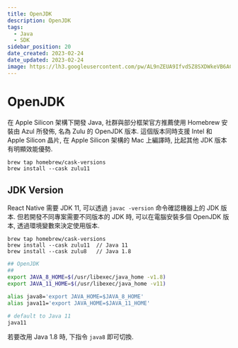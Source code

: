 ```yaml
---
title: OpenJDK
description: OpenJDK
tags:
  - Java
  - SDK
sidebar_position: 20
date_created: 2023-02-24
date_updated: 2023-02-24
image: https://lh3.googleusercontent.com/pw/AL9nZEUA9Ifvd5Z8SXDWkeVB6AC4MPGwnXaL6kBXNPoXwOQQ2jOcZ1Jw_0p8TKK8C3ZX0e67_FOY15eDrm7aaXSQJcKtoUzC80SAQEHsaBy6qS2AqNNs5VUFNXBKm439y_1wkvmDl-PnL8ReojnIumNlEvOXBg=w800-no?authuser=0
---
```


OpenJDK
=======

在 Apple Silicon 架構下開發 Java, 社群與部分框架官方推薦使用 Homebrew 安裝由 Azul 所發佈, 
名為 Zulu 的 OpenJDK 版本. 這個版本同時支援 Intel 和 Apple Silicon 晶片, 
在 Apple Silicon 架構的 Mac 上編譯時, 比起其他 JDK 版本有明顯效能優勢.

```
brew tap homebrew/cask-versions
brew install --cask zulu11
```


JDK Version
-----------

React Native 需要 JDK 11, 可以透過 `javac -version` 命令確認機器上的 JDK 版本.
但若開發不同專案需要不同版本的 JDK 時, 可以在電腦安裝多個 OpenJDK 版本, 
透過環境變數來決定使用版本. 

```
brew tap homebrew/cask-versions
brew install --cask zulu11  // Java 11
brew install --cask zulu8   // Java 1.8
```

``` bash
## OpenJDK
##
export JAVA_8_HOME=$(/usr/libexec/java_home -v1.8)
export JAVA_11_HOME=$(/usr/libexec/java_home -v11)

alias java8='export JAVA_HOME=$JAVA_8_HOME'
alias java11='export JAVA_HOME=$JAVA_11_HOME'

# default to Java 11
java11
```

若要改用 Java 1.8 時, 下指令 `java8` 即可切換.
